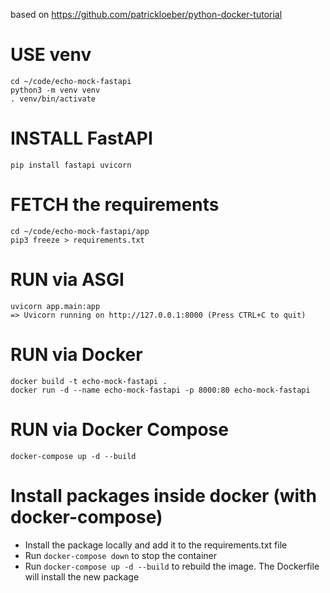 based on https://github.com/patrickloeber/python-docker-tutorial

# USE venv
    cd ~/code/echo-mock-fastapi
    python3 -m venv venv
    . venv/bin/activate

# INSTALL FastAPI
    pip install fastapi uvicorn

# FETCH the requirements
    cd ~/code/echo-mock-fastapi/app
    pip3 freeze > requirements.txt

# RUN via ASGI
    uvicorn app.main:app
    => Uvicorn running on http://127.0.0.1:8000 (Press CTRL+C to quit)

# RUN via Docker
    docker build -t echo-mock-fastapi .
    docker run -d --name echo-mock-fastapi -p 8000:80 echo-mock-fastapi

# RUN via Docker Compose
    docker-compose up -d --build

# Install packages inside docker (with docker-compose)
- Install the package locally and add it to the requirements.txt file
- Run `docker-compose down` to stop the container
- Run `docker-compose up -d --build` to rebuild the image. The Dockerfile will install the new package
